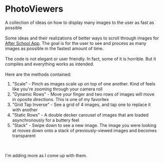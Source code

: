 # PhotoViewers
A collection of ideas on how to display many images to the user as fast as possible
</br></br>
Some ideas and their realizations of better ways to scroll through images for <a href="https://afterschoolapp.com/">After School App</a>. The goal is for the user to see and process as many images as possible in the fastest amount of time.
</br></br>
The code is not elegant or user friendly. In fact, some of it is horrible. But it compiles and everything works as intended.
</br></br>
Here are the methods contained:</br>
<ol>
<li>"Scale" - Pinch as images scale up on top of one another. Kind of feels like you're zooming through your camera roll</li>
<li>"Dynamic Rows" - Move your finger and two rows of images will move in oposite directions. This is one of my favorites</li>
<li>"Grid Tap Inverse" - See a grid of 4 images, and tap one to replace it with another</li>
<li>"Static Rows" - A double decker carousel of images that are loaded asynchronously for a buttery feel</li>
<li>"Stack" - Swipe down to see a new image. The image you were looking at moves down onto a stack of previously-viewed images and becomes transparent</li>
</ol>
</br></br>
I'm adding more as I come up with them.
